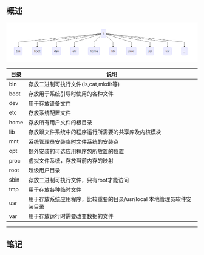 ## 概述

![微信截图_20171102134832](assets/微信截图_20171102134832.png)

| 目录 | 说明                                                         |
| ---- | ------------------------------------------------------------ |
| bin  | 存放二进制可执行文件(ls,cat,mkdir等)                         |
| boot | 存放用于系统引导时使用的各种文件                             |
| dev  | 用于存放设备文件                                             |
| etc  | 存放系统配置文件                                             |
| home | 存放所有用户文件的根目录                                     |
| lib  | 存放跟文件系统中的程序运行所需要的共享库及内核模块           |
| mnt  | 系统管理员安装临时文件系统的安装点                           |
| opt  | 额外安装的可选应用程序包所放置的位置                         |
| proc | 虚拟文件系统，存放当前内存的映射                             |
| root | 超级用户目录                                                 |
| sbin | 存放二进制可执行文件，只有root才能访问                       |
| tmp  | 用于存放各种临时文件                                         |
| usr  | 用于存放系统应用程序，比较重要的目录/usr/local 本地管理员软件安装目录 |
| var  | 用于存放运行时需要改变数据的文件                             |



----

## 笔记



